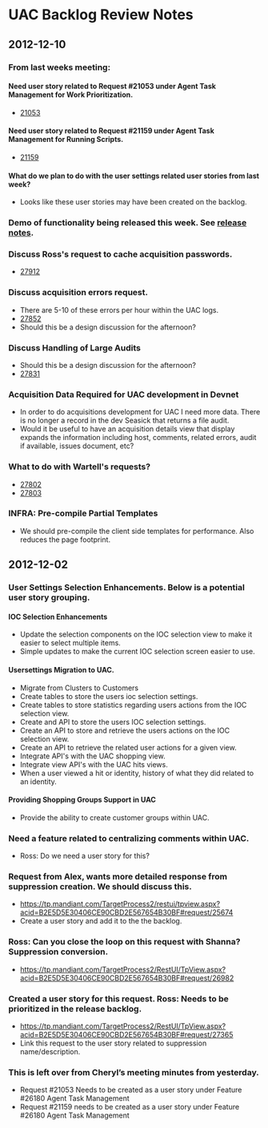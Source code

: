 UAC Backlog Review Notes
========================

## 2012-12-10

### From last weeks meeting:

#### Need user story related to Request #21053 under Agent Task Management for Work Prioritization.
- [21053](https://tp.mandiant.com/TargetProcess2/restui/tpview.aspx?acid=B2E5D5E30406CE90CBD2E567654B30BF#request/21053)

#### Need user story related to Request #21159 under Agent Task Management for Running Scripts.
- [21159](https://tp.mandiant.com/TargetProcess2/restui/tpview.aspx?acid=B2E5D5E30406CE90CBD2E567654B30BF#request/21159)

#### What do we plan to do with the user settings related user stories from last week?
- Looks like these user stories may have been created on the backlog.

### Demo of functionality being released this week.  See [release notes](https://github.mandiant.com/amilano/uac-node/blob/master/docs/release-notes.md).

### Discuss Ross's request to cache acquisition passwords.
- [27912](https://tp.mandiant.com/TargetProcess2/RestUI/TpView.aspx?acid=B2E5D5E30406CE90CBD2E567654B30BF#request/27912)

### Discuss acquisition errors request.
- There are 5-10 of these errors per hour within the UAC logs.
- [27852](https://tp.mandiant.com/TargetProcess2/restui/tpview.aspx?acid=B2E5D5E30406CE90CBD2E567654B30BF#request/27852)
- Should this be a design discussion for the afternoon?

### Discuss Handling of Large Audits
- Should this be a design discussion for the afternoon?
- [27831](https://tp.mandiant.com/TargetProcess2/restui/tpview.aspx?acid=B2E5D5E30406CE90CBD2E567654B30BF#request/27831)

### Acquisition Data Required for UAC development in Devnet
- In order to do acquisitions development for UAC I need more data.  There is no longer a record in the dev Seasick
  that returns a file audit.
- Would it be useful to have an acquisition details view that display expands the information including host, comments,
  related errors, audit if available, issues document, etc?

### What to do with Wartell's requests?
- [27802](https://tp.mandiant.com/TargetProcess2/RestUI/TpView.aspx?acid=B2E5D5E30406CE90CBD2E567654B30BF#request/27802)
- [27803](https://tp.mandiant.com/TargetProcess2/Project/HelpDesk/Request/View.aspx?RequestID=27803)

### INFRA: Pre-compile Partial Templates
- We should pre-compile the client side templates for performance.  Also reduces the page footprint.


## 2012-12-02

### User Settings Selection Enhancements.  Below is a potential user story grouping.

#### IOC Selection Enhancements
- Update the selection components on the IOC selection view to make it easier to select multiple items.
- Simple updates to make the current IOC selection screen easier to use.

#### Usersettings Migration to UAC.
- Migrate from Clusters to Customers
- Create tables to store the users ioc selection settings.
- Create tables to store statistics regarding users actions from the IOC selection view.
- Create and API to store the users IOC selection settings.
- Create an API to store and retrieve the users actions on the IOC selection view.
- Create an API to retrieve the related user actions for a given view.
- Integrate API's with the UAC shopping view.
- Integrate view API's with the UAC hits views.
- When a user viewed a hit or identity, history of what they did related to an identity.

#### Providing Shopping Groups Support in UAC
- Provide the ability to create customer groups within UAC.

### Need a feature related to centralizing comments within UAC.
- Ross: Do we need a user story for this?

### Request from Alex, wants more detailed response from suppression creation.  We should discuss this.
- https://tp.mandiant.com/TargetProcess2/restui/tpview.aspx?acid=B2E5D5E30406CE90CBD2E567654B30BF#request/25674
- Create a user story and add it to the the backlog.

### Ross: Can you close the loop on this request with Shanna?  Suppression conversion.
- https://tp.mandiant.com/TargetProcess2/RestUI/TpView.aspx?acid=B2E5D5E30406CE90CBD2E567654B30BF#request/26982

### Created a user story for this request.  Ross: Needs to be prioritized in the release backlog.
- https://tp.mandiant.com/TargetProcess2/RestUI/TpView.aspx?acid=B2E5D5E30406CE90CBD2E567654B30BF#request/27365
- Link this request to the user story related to suppression name/description.

### This is left over from Cheryl’s meeting minutes from yesterday.
- Request #21053 Needs to be created as a user story under Feature #26180 Agent Task Management
- Request #21159 needs to be created as a user story under Feature #26180  Agent Task Management